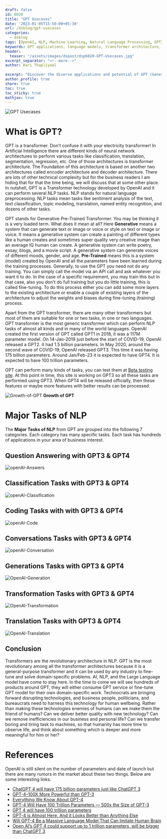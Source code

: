 ```yaml
--- 
draft: false
id: 6020       
title: "GPT Usecases"   
date: '2023-01-05T15:50:00+05:30'   
url: /dsblog/gpt-usecases 
categories:
  - dsblog
tags: [OpenAI, NLP, Machine Learning, Natural Language Processing, GPT3, Language Models, AI Technology, Transformer Architecture]   
keywords: GPT applications, language models, transformer architecture, OpenAI technology, natural language processing, GPT use cases, AI text generation, machine learning models, GPT fine-tuning, industry applications
header:   
  teaser: "/assets/images/dspost/dsp6020-GPT-Usecases.jpg"   
excerpt_separator: "<!--more-->"   
author: Hari Thapliyaal   
 
excerpt: "Discover the diverse applications and potential of GPT (Generative Pre-trained Transformer) technology across industries. Learn how this revolutionary language model is reshaping text generation, content creation, and natural language understanding."
author_profile: true   
share: true   
toc: true   
toc_sticky: true 
mathjax: true
--- 
```


   
![GPT Usecases](/assets/images/dspost/dsp6020-GPT-Usecases.jpg)   

# What is GPT?   

GPT is a transformer. Don't confuse it with your electricity transformer! In Artificial Intelligence there are different kinds of neural network architectures to perform various tasks like classification, translation, segmentation, regression, etc. One of those architectures is transformer architecture. The Foundation of this architecture is based on another two architectures called encoder architecture and decoder architecture. There are lots of other technical complexity but for the business readers I am hiding that for that the time being, we will discuss that at some other place. In nutshell, GPT is a Transformer technology developed by OpenAI and it can perform several NLP tasks. NLP stands for natural language preprocessing. NLP tasks mean tasks like sentiment analysis of the text, text classification, topic modeling, translation, named entity recognition, and dozens of other tasks.

GPT stands for Generative Pre-Trained Transformer. You may be thinking it is a very loaded term. What does it mean at all? Here **Generative** means a system that can generate text or image or voice or style on text or image or voice. It means a generative system can create a painting of different types like a human creates and sometimes super quality very creative image than an average IQ human can create. A generative system can write poetry, essay, blogs, and a movie script. A generative system can generate voices of different moods, gender, and age. **Pre-Trained** means this is a system (model) created by OpenAI and all the parameters have been learned during the training processes. Generally, to use the GPT you need not do any training. You can simply call the model via an API call and ask whatever you want it to do. In the case of a specific requirement, you may train this but in that case, also you don't do full training but you do little training, this is called fine-tuning. To do this process either you can add some more layers to the existing architecture or enable a couple of existing layers of the architecture to adjust the weights and biases during fine-tuning (training) process.     

Apart from the GPT transformer, there are many other transformers but most of them are suitable for one or two tasks, in one or two languages. GPT transformer is the most generic transformer which can perform NLP tasks of almost all kinds and in many of the world languages. OpenAI created the first version of GPT called GPT1 in 2018, it was a 117M parameter model. On 14-Jan-2019 just before the start of COVID-19, OpenAI released a GPT2. it had 1.5 billion parameters. In May 2020, around the second wave of COVID-19, OpenAI released GPT3. This time it was having 175 billion parameters. Around Jan/Feb-23 it is expected to have GPT4. It is expected to have 100 trillion parameters.
   
GPT can perform many kinds of tasks, you can test them at [Beta testing site](https://beta.openai.com). At this point in time, this site is working on GPT3 so all these tasks are performed using GPT3. When GPT4 will be released officially, then these features or maybe more features with better results can be processed.
 
![Growth-of-GPT](/assets/images/dspost/gpt/Growth-of-GPT.png)
**Growth of GPT**

# Major Tasks of NLP 
The **Major Tasks of NLP** from GPT are grouped into the following 7 categories. Each category has many specific tasks. Each task has hundreds of applications in your area of business interest.

## Question Answering with GPT3 & GPT4
![openAI-Answers](/assets/images/dspost/gpt/openAI-Answers.png)

## Classification Tasks with GPT3 & GPT4
![openAI-Classification](/assets/images/dspost/gpt/openAI-Classification.png)

## Coding Tasks with with GPT3 & GPT4
![openAI-Code](/assets/images/dspost/gpt/openAI-Code.png)

## Conversations Tasks with GPT3 & GPT4
![openAI-Conversation](/assets/images/dspost/gpt/openAI-Conversation.png)

## Generations Tasks with GPT3 & GPT4
![OpenAI-Generation](/assets/images/dspost/gpt/OpenAI-Generation.jpg)

## Transformation Tasks with GPT3 & GPT4
![OpenAI-Transformation](/assets/images/dspost/gpt/OpenAI-Transformation.png)

## Translation Tasks with GPT3 & GPT4
![OpenAI-Translation](/assets/images/dspost/gpt/OpenAI-Translation.png)

## Conclusion
Transformers are the revolutionary architecture in NLP. GPT is the most revolutionary among all the transformer architectures because it is a general-purpose transformer and it can be used by any industry to fine-tune and solve domain-specific problems. AI, NLP, and the Large Language model have come to stay here. In the time to come we will see hundreds of products around GPT, they will either consume GPT service or fine-tune GPT model for their own domain-specific work. Technocrats are bringing forward disrupting technologies, and business people, politicians, and bureaucrats need to harness this technology for human wellbeing. Rather than making these technologies enemies of humans can we make them the friend of humans? Can we deliver better quality with new technology? Can we remove inefficiencies in our business and personal life? Can we transfer boring and tiring task to machines, so that humanity has more time to observe life, and think about something which is deeper and more meaningful for him or her?

# References
OpenAI is still silent on the number of parameters and date of launch but there are many rumors in the market about these two things. Below are some interesting links.

- [ChatGPT 4 will have 175 billion parameters just like ChatGPT 3](https://indianexpress.com/article/technology/tech-news-technology/chatgpt-4-release-features-specifications-parameters-8344149/#:~:text=ChatGPT%204%20parameters&text=According%20to%20the%20response%2C%20ChatGPT,just%20like%20the%20ChatGPT%203.
)
- [GPT-4–100X More Powerful than GPT-3](https://medium.com/geekculture/gpt-4-100x-more-powerful-than-gpt-3-38c57f51e4e3)
- [Everything We Know About GPT-4](https://www.datacamp.com/blog/what-we-know-gpt4)
- [GPT-4 Will Have 100 Trillion Parameters — 500x the Size of GPT-3](https://towardsdatascience.com/gpt-4-will-have-100-trillion-parameters-500x-the-size-of-gpt-3-582b98d82253)
- [GPT 4 will have 100 trillion parameters](https://www.reddit.com/r/singularity/comments/pczhhn/gpt_4_will_have_100_trillion_parameters/)
- [GPT-4 is Almost Here, And it Looks Better than Anything Else](https://analyticsindiamag.com/gpt-4-is-almost-here-and-it-looks-better-than-anything-else/)
- [Will GPT-4 Be a Massive Language Model That Can Imitate Human Brain](https://www.analyticsinsight.net/will-gpt-4-be-a-massive-language-model-that-can-imitate-human-brain/)
- [Open AI’s GPT 4 could support up to 1 trillion parameters, will be bigger than ChatGPT 3](https://indianexpress.com/article/technology/tech-news-technology/chatgpt-4-release-features-specifications-parameters-8344149/)
